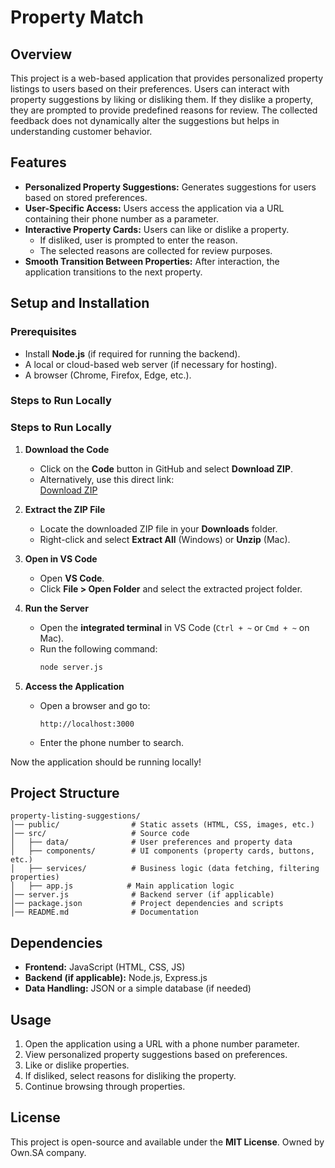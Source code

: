 # Property Match

## Overview
This project is a web-based application that provides personalized property listings to users based on their preferences. Users can interact with property suggestions by liking or disliking them. If they dislike a property, they are prompted to provide predefined reasons for review. The collected feedback does not dynamically alter the suggestions but helps in understanding customer behavior.

## Features
- **Personalized Property Suggestions:** Generates suggestions for users based on stored preferences.
- **User-Specific Access:** Users access the application via a URL containing their phone number as a parameter.
- **Interactive Property Cards:** Users can like or dislike a property.
  - If disliked, user is prompted to enter the reason.
  - The selected reasons are collected for review purposes.
- **Smooth Transition Between Properties:** After interaction, the application transitions to the next property.

## Setup and Installation

### Prerequisites
- Install **Node.js** (if required for running the backend).
- A local or cloud-based web server (if necessary for hosting).
- A browser (Chrome, Firefox, Edge, etc.).

### Steps to Run Locally
### Steps to Run Locally

1. **Download the Code**  
   - Click on the **Code** button in GitHub and select **Download ZIP**.  
   - Alternatively, use this direct link:  
     [Download ZIP](https://github.com/AhmedYasserIbrahim/Property-Match/archive/refs/heads/main.zip)

2. **Extract the ZIP File**  
   - Locate the downloaded ZIP file in your **Downloads** folder.  
   - Right-click and select **Extract All** (Windows) or **Unzip** (Mac).

3. **Open in VS Code**  
   - Open **VS Code**.  
   - Click **File > Open Folder** and select the extracted project folder.

4. **Run the Server**  
   - Open the **integrated terminal** in VS Code (`Ctrl + ~` or `Cmd + ~` on Mac).  
   - Run the following command:
     ```sh
     node server.js
     ```

5. **Access the Application**  
   - Open a browser and go to:
     ```
     http://localhost:3000
     ```
   - Enter the phone number to search.

Now the application should be running locally!

## Project Structure
```
property-listing-suggestions/
│── public/                # Static assets (HTML, CSS, images, etc.)
│── src/                   # Source code
│   ├── data/              # User preferences and property data
│   ├── components/        # UI components (property cards, buttons, etc.)
│   ├── services/          # Business logic (data fetching, filtering properties)
│   ├── app.js            # Main application logic
│── server.js              # Backend server (if applicable)
│── package.json           # Project dependencies and scripts
│── README.md              # Documentation
```

## Dependencies
- **Frontend:** JavaScript (HTML, CSS, JS)
- **Backend (if applicable):** Node.js, Express.js
- **Data Handling:** JSON or a simple database (if needed)

## Usage
1. Open the application using a URL with a phone number parameter.
2. View personalized property suggestions based on preferences.
3. Like or dislike properties.
4. If disliked, select reasons for disliking the property.
5. Continue browsing through properties.

## License
This project is open-source and available under the **MIT License**. Owned by Own.SA company.
